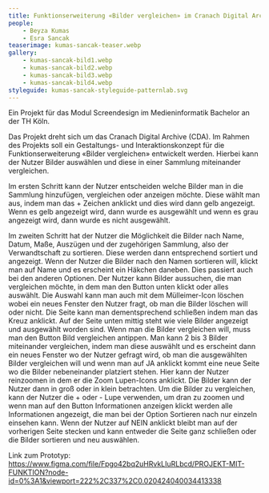 ```yaml
---
title: Funktionserweiterung «Bilder vergleichen» im Cranach Digital Archive
people:
    - Beyza Kumas
    - Esra Sancak
teaserimage: kumas-sancak-teaser.webp
gallery:
    - kumas-sancak-bild1.webp
    - kumas-sancak-bild2.webp
    - kumas-sancak-bild3.webp
    - kumas-sancak-bild4.webp
styleguide: kumas-sancak-styleguide-patternlab.svg
---
```

Ein Projekt für das Modul Screendesign im Medieninformatik Bachelor an der TH Köln.

Das Projekt dreht sich um das Cranach Digital Archive (CDA). Im Rahmen des Projekts soll ein Gestaltungs- und Interaktionskonzept für die Funktionserweiterung
«Bilder vergleichen» entwickelt werden. Hierbei kann der Nutzer Bilder auswählen und diese in einer Sammlung miteinander vergleichen.

Im ersten Schritt kann der Nutzer entscheiden welche Bilder man in die Sammlung hinzufügen, vergleichen oder anzeigen möchte. 
Diese wählt man aus, indem man das + Zeichen anklickt und dies wird dann gelb angezeigt. Wenn es gelb angezeigt wird, dann wurde es ausgewählt und wenn es 
grau angezeigt wird, dann wurde es nicht ausgewählt.

Im zweiten Schritt hat der Nutzer die Möglichkeit die Bilder nach Name, Datum, Maße, Auszügen und der zugehörigen Sammlung, also der Verwandtschaft zu sortieren. 
Diese werden dann entsprechend sortiert und angezeigt. Wenn der Nutzer die Bilder nach den Namen sortieren will, klickt man auf Name und es erscheint ein Häkchen 
daneben. Dies passiert auch bei den anderen Optionen. Der Nutzer kann Bilder aussuchen, die man vergleichen möchte, in dem man den Button unten klickt oder alles 
auswählt. Die Auswahl kann man auch mit dem Mülleimer-Icon löschen wobei ein neues Fenster den Nutzer fragt, ob man die Bilder löschen will oder nicht. Die Seite 
kann man dementsprechend schließen indem man das Kreuz anklickt. Auf der Seite unten mittig steht wie viele Bilder angezeigt und ausgewählt worden sind. 
Wenn man die Bilder vergleichen will, muss man den Button Bild vergleichen antippen. Man kann 2 bis 3 Bilder miteinander vergleichen, indem man diese auswählt und 
es erscheint dann ein neues Fenster wo der Nutzer gefragt wird, ob man die ausgewählten Bilder vergleichen will und wenn man auf JA anklickt kommt eine neue Seite 
wo die Bilder nebeneinander platziert stehen. Hier kann der Nutzer reinzoomen in dem er die Zoom Lupen-Icons anklickt. Die Bilder kann der Nutzer dann in groß oder 
in klein betrachten. Um die Bilder zu vergleichen, kann der Nutzer die + oder - Lupe verwenden, um dran zu zoomen und wenn man auf den Button Informationen anzeigen
klickt werden alle Informationen angezeigt, die man bei der Option Sortieren nach nur einzeln einsehen kann. Wenn der Nutzer auf NEIN anklickt bleibt man auf der 
vorherigen Seite stecken und kann entweder die Seite ganz schließen oder die Bilder sortieren und neu auswählen. 

Link zum Prototyp: https://www.figma.com/file/Fpgo42bq2uHRvkLIuRLbcd/PROJEKT-MIT-FUNKTION?node-id=0%3A1&viewport=222%2C337%2C0.020424040034413338
 
